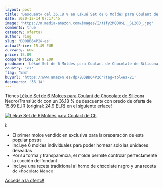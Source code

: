 ```yaml
---
layout: post
title: 'Descuento del 36.18 % en Lékué Set de 6 Moldes para Coulant de Ch'
date: 2020-12-14 07:17:45
image: 'https://m.media-amazon.com/images/I/31fy2MQDOSL._SL200_.jpg'
comments: true
category: ofertas
author: ring
slug: 'B00BB64P26-es'
actualPrice: 15.89 EUR
currency: EUR
price: 15.89
comparePrice: 24.9 EUR
prodname: 'Lékué Set de 6 Moldes para Coulant de Chocolate de Silicona  Negro/Translúcido'
country: 'es'
flag: '🇪🇸'
buyurl: 'https://www.amazon.es/dp/B00BB64P26/?tag=tolees-21'
descuento: '36.18'
---
```


Tienes [Lékué Set de 6 Moldes para Coulant de Chocolate de Silicona  Negro/Translúcido](https://www.amazon.es/dp/B00BB64P26/?tag=tolees-21) con un 36.18 % de descuento con precio de oferta de 15.89 EUR (original: 24.9 EUR) en el siguiente enlace!

[![Lékué Set de 6 Moldes para Coulant de Ch](https://m.media-amazon.com/images/I/31fy2MQDOSL._SL200_.jpg)](https://www.amazon.es/dp/B00BB64P26/?tag=tolees-21)

ℹ️:

- El primer molde vendido en exclusiva para la preparación de este popular postre
- Incluye 6 moldes individuales para poder hornear solo las unidades deseadas
- Por su forma y transparencia, el molde permite controlar perfectamente la cocción del fondant
- Incluye una receta tradicional al horno de chocolate negro y una receta de chocolate blanco

[Accede a la oferta!!](https://www.amazon.es/dp/B00BB64P26/?tag=tolees-21)
